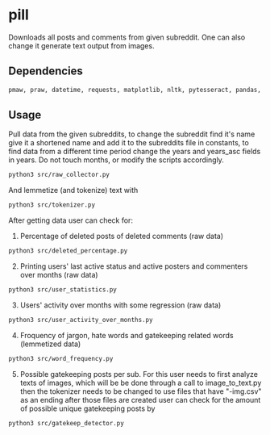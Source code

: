 # pill

Downloads all posts and comments from given subreddit. One can also change it generate text output from images.

## Dependencies

```bash
pmaw, praw, datetime, requests, matplotlib, nltk, pytesseract, pandas, opencv, pillow
```

## Usage

Pull data from the given subreddits, to change the subreddit find it's name give it a shortened name and
add it to the subreddits file in constants, to find data from a different time period change the years and years_asc fields
in years. Do not touch months, or modify the scripts accordingly.

```bash
python3 src/raw_collector.py
```

And lemmetize (and tokenize) text with

```bash
python3 src/tokenizer.py
```

After getting data user can check for:

1. Percentage of deleted posts of deleted comments (raw data)
```bash
python3 src/deleted_percentage.py
```

2. Printing users' last active status and active posters and commenters over months (raw data)
```bash
python3 src/user_statistics.py
```

3. Users' activity over months with some regression (raw data)
```bash
python3 src/user_activity_over_months.py
```

4. Froquency of jargon, hate words and gatekeeping related words (lemmetized data)
```bash
python3 src/word_frequency.py
```
5. Possible gatekeeping posts per sub. For this user needs to first analyze texts of images, which will be
be done through a call to image_to_text.py then the tokenizer needs to be changed to use files that have "-img.csv" as an
ending after those files are created user can check for the amount of possible unique gatekeeping posts by
```bash
python3 src/gatekeep_detector.py
```